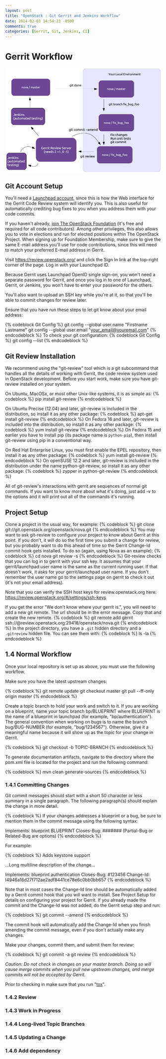 ```yaml
---
layout: post
title: "OpenStack : Git Gerrit and Jenkins Workflow"
date: 2014-02-03 14:54:23 -0500
comments: true
categories: [Gerrit, Git, Jenkins, CI]
---
```

# Gerrit Workflow  #

![Alt text in case picture load fails](/downloads/code/GerritGitJenkinsWorkflow.png "Git Gerrit Jenkins Workflow")
## Git Account Setup ##

You'll need a [Launchpad account](https://login.launchpad.net), since this is how the Web interface for the Gerrit Code Review system will identify you. This is also useful for automatically crediting bug fixes to you when you address them with your code commits.

If you haven't already, [join The OpenStack Foundation](https://www.openstack.org/join/) (it's free and required for all code contributors). Among other privileges, this also allows you to vote in elections and run for elected positions within The OpenStack Project. When signing up for Foundation Membership, make sure to give the same E-mail address you'll use for code contributions, since this will need to match your preferred E-mail address in Gerrit.

Visit https://review.openstack.org/ and click the Sign In link at the top-right corner of the page. Log in with your Launchpad ID.

Because Gerrit uses Launchpad OpenID single sign-on, you won't need a separate password for Gerrit, and once you log in to one of Launchpad, Gerrit, or Jenkins, you won't have to enter your password for the others.

You'll also want to upload an SSH key while you're at it, so that you'll be able to commit changes for review later.

Ensure that you have run these steps to let git know about your email address:

{% codeblock Git Config %}
git config --global user.name "Firstname Lastname"
git config --global user.email "your_email@youremail.com"
{% endcodeblock %}
To check your git configuration:
{% codeblock Git Config %}
git config --list
{% endcodeblock %}
## Git Review Installation ##

We recommend using the "git-review" tool which is a git subcommand that handles all the details of working with Gerrit, the code review system used in OpenStack development. Before you start work, make sure you have git-review installed on your system.

On Ubuntu, MacOSx, or most other Unix-like systems, it is as simple as:
{% codeblock %}
pip install git-review
{% endcodeblock %}

On Ubuntu Precise (12.04) and later, git-review is included in the distribution, so install it as any other package:
{% codeblock %}
apt-get install git-review
{% endcodeblock %}
On Fedora 16 and later, git-review is included into the distribution, so install it as any other package:
{% codeblock %}
yum install git-review
{% endcodeblock %}
On Fedora 15 and earlier you have to install pip (its package name is `python-pip`), then install git-review using pip in a conventional way.

On Red Hat Enterprise Linux, you must first enable the EPEL repository, then install it as any other package:
{% codeblock %}
yum install git-review
{% endcodeblock %}
On openSUSE 12.2 and later, git-review is included in the distribution under the name python-git-review, so install it as any other package:
{% codeblock %}
zypper in python-git-review
{% endcodeblock %}

All of git-review's interactions with gerrit are sequences of normal git commands. If you want to know more about what it's doing, just add -v to the options and it will print out all of the commands it's running.



## Project Setup ##

Clone a project in the usual way, for example:
{% codeblock %}
git clone git://git.openstack.org/openstack/nova.git
{% endcodeblock %}
You may want to ask git-review to configure your project to know about Gerrit at this point. If you don't, it will do so the first time you submit a change for review, but you probably want to do this ahead of time so the Gerrit Change-Id commit hook gets installed. To do so (again, using Nova as an example):
{% codeblock %}
cd nova
git review -s
{% endcodeblock %}
Git-review checks that you can log in to gerrit with your ssh key. It assumes that your gerrit/launchpad user name is the same as the current running user. If that doesn't work, it asks for your gerrit/launchpad user name. If you don't remember the user name go to the settings page on gerrit to check it out (it's not your email address).

Note that you can verify the SSH host keys for review.openstack.org here: https://review.openstack.org/#/settings/ssh-keys

If you get the error "We don't know where your gerrit is.", you will need to add a new git remote. The url should be in the error message. Copy that and create the new remote.
{% codeblock %}
git remote add gerrit ssh://<username>@review.openstack.org:29418/openstack/nova.git
{% endcodeblock %}
In the project directory, you have a `.git` hidden directory and a `.gitreview` hidden file. You can see them with:
{% codeblock %}
ls -la
{% endcodeblock %}

## 1.4 Normal Workflow ##

Once your local repository is set up as above, you must use the following workflow.

Make sure you have the latest upstream changes:

{% codeblock %}
git remote update
git checkout master
git pull --ff-only origin master
{% endcodeblock %}

Create a topic branch to hold your work and switch to it. If you are working on a blueprint, name your topic branch bp/BLUEPRINT where BLUEPRINT is the name of a blueprint in launchpad (for example, "bp/authentication"). The general convention when working on bugs is to name the branch bug/BUG-NUMBER (for example, "bug/1234567"). Otherwise, give it a meaningful name because it will show up as the topic for your change in Gerrit.

{% codeblock %}
git checkout -b TOPIC-BRANCH
{% endcodeblock %}

To generate documentation artifacts, navigate to the directory where the pom.xml file is located for the project and run the following command:

{% codeblock %}
mvn clean generate-sources
{% endcodeblock %}

### 1.4.1 Committing Changes ###

Git commit messages should start with a short 50 character or less summary in a single paragraph. The following paragraph(s) should explain the change in more detail.

{% codeblock %}
If your changes addresses a blueprint or a bug, be sure to mention them in the commit message using the following syntax:

Implements: blueprint BLUEPRINT
Closes-Bug: ####### (Partial-Bug or Related-Bug are options)
{% endcodeblock %}

For example:

{% codeblock %}
Adds keystone support

...Long multiline description of the change...

Implements: blueprint authentication
Closes-Bug: #123456
Change-Id: I4946a16d27f712ae2adf8441ce78e6c0bb0bb657
{% endcodeblock %}

Note that in most cases the Change-Id line should be automatically added by a Gerrit commit hook that you will want to install. See Project Setup for details on configuring your project for Gerrit. If you already made the commit and the Change-Id was not added, do the Gerrit setup step and run:

{% codeblock %}
git commit --amend
{% endcodeblock %}

The commit hook will automatically add the Change-Id when you finish amending the commit message, even if you don't actually make any changes.

Make your changes, commit them, and submit them for review:

{% codeblock %}
git commit -a
git review
{% endcodeblock %}

*Caution: Do not check in changes on your master branch. Doing so will cause merge commits when you pull new upstream changes, and merge commits will not be accepted by Gerrit.*

Prior to checking in make sure that you run "[tox](http://testrun.org/tox/latest/)".



### 1.4.2 Review ###

### 1.4.3 Work in Progress ###

### 1.4.4 Long-lived Topic Branches ###

### 1.4.5 Updating a Change ###

### 1.4.6 Add dependency ###